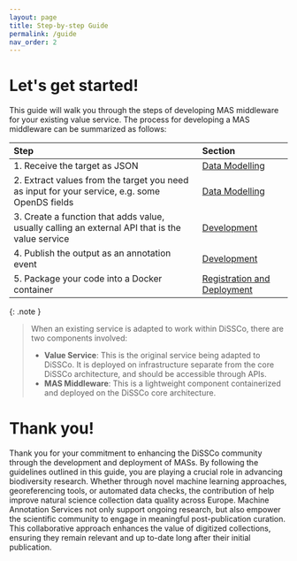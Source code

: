 ```yaml
---
layout: page
title: Step-by-step Guide
permalink: /guide
nav_order: 2
---
```


# Let's get started!

This guide will walk you through the steps of developing MAS middleware for your existing value
service. The process for developing a MAS middleware can be summarized as follows:

| Step                                                                                            | Section                                            
|:------------------------------------------------------------------------------------------------|:---------------------------------------------------|
| 1. Receive the target as JSON                                                                   | [Data Modelling](/guide/data-model)                |
| 2. Extract values from the target you need as input for your service, e.g. some OpenDS fields   | [Data Modelling](/guide/data-model)                | 
| 3. Create a function that adds value, usually calling an external API that is the value service | [Development](/guide/development)                  | 
| 4. Publish the output as an annotation event                                                    | [Development](/guide/development)                  |
| 5. Package your code into a Docker container                                                    | [Registration and Deployment](/guide/registration) |

{: .note }
> When an existing service is adapted to work within DiSSCo, there are two components involved:
>
> - **Value Service**: This is the original service being adapted to DiSSCo. It is deployed on
    infrastructure separate from the core DiSSCo architecture, and should be accessible through
    APIs.
> - **MAS Middleware**: This is a lightweight component containerized and deployed on the DiSSCo
    core
    architecture.


# Thank you!

Thank you for your commitment to enhancing the DiSSCo community through the development and
deployment of MASs. By following the guidelines outlined in this guide, you are playing a crucial
role in advancing biodiversity research. Whether through novel machine learning approaches,
georeferencing tools, or automated data checks, the contribution of help improve natural science
collection data quality across Europe. Machine Annotation Services not only support ongoing
research, but also empower the scientific community to engage in meaningful post-publication
curation. This collaborative approach enhances the value of digitized collections, ensuring they
remain relevant and up to-date long after their initial publication.